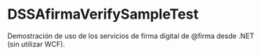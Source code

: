 # DSSAfirmaVerifySampleTest
Demostración de uso de los servicios de firma digital de @firma desde .NET (sin utilizar WCF).
